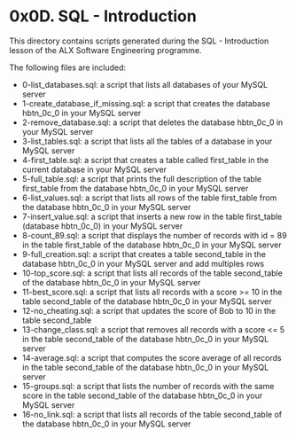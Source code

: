 # 0x0D. SQL - Introduction

This directory contains scripts generated during the SQL - Introduction lesson
of the ALX Software Engineering programme.

The following files are included:

- 0-list_databases.sql: a script that lists all databases of your MySQL server
- 1-create_database_if_missing.sql: a script that creates the database hbtn_0c_0 in your MySQL server
- 2-remove_database.sql: a script that deletes the database hbtn_0c_0 in your MySQL server
- 3-list_tables.sql: a script that lists all the tables of a database in your MySQL server
- 4-first_table.sql: a script that creates a table called first_table in the current database in your MySQL server
- 5-full_table.sql: a script that prints the full description of the table first_table from the database hbtn_0c_0 in your MySQL server
- 6-list_values.sql: a script that lists all rows of the table first_table from the database hbtn_0c_0 in your MySQL server
- 7-insert_value.sql: a script that inserts a new row in the table first_table (database hbtn_0c_0) in your MySQL server
- 8-count_89.sql: a script that displays the number of records with id = 89 in the table first_table of the database hbtn_0c_0 in your MySQL server
- 9-full_creation.sql: a script that creates a table second_table in the database hbtn_0c_0 in your MySQL server and add multiples rows
- 10-top_score.sql: a script that lists all records of the table second_table of the database hbtn_0c_0 in your MySQL server
- 11-best_score.sql: a script that lists all records with a score >= 10 in the table second_table of the database hbtn_0c_0 in your MySQL server
- 12-no_cheating.sql: a script that updates the score of Bob to 10 in the table second_table
- 13-change_class.sql: a script that removes all records with a score <= 5 in the table second_table of the database hbtn_0c_0 in your MySQL server
- 14-average.sql: a script that computes the score average of all records in the table second_table of the database hbtn_0c_0 in your MySQL server
- 15-groups.sql: a script that lists the number of records with the same score in the table second_table of the database hbtn_0c_0 in your MySQL server
- 16-no_link.sql: a script that lists all records of the table second_table of the database hbtn_0c_0 in your MySQL server
